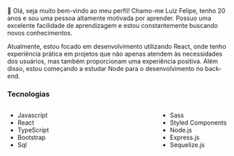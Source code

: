 👋 Olá, seja muito bem-vindo ao meu perfil! Chamo-me Luiz Felipe, tenho 20 anos e sou uma pessoa altamente motivada por aprender. Possuo uma excelente facilidade de aprendizagem e estou constantemente buscando novos conhecimentos.

Atualmente, estou focado em desenvolvimento utilizando React, onde tenho experiência prática em projetos que não apenas atendem às necessidades dos usuários, mas também proporcionam uma experiência positiva. Além disso, estou começando a estudar Node para o desenvolvimento no back-end.

<h3>Tecnologias</h3>

<div style="display: flex; justify-content: space-between;">

<div>
  <ul>
    <li>Javascript</li>
    <li>React</li>
    <li>TypeScript</li>
    <li>Bootstrap</li>
    <li>Sql</li>
  </ul>
</div>

<div>
  <ul>
    <li>Sass</li>
    <li>Styled Components</li>
    <li>Node.js</li>
    <li>Express.js</li>
    <li>Sequelize.js</li>
  </ul>
</div>

</div>
